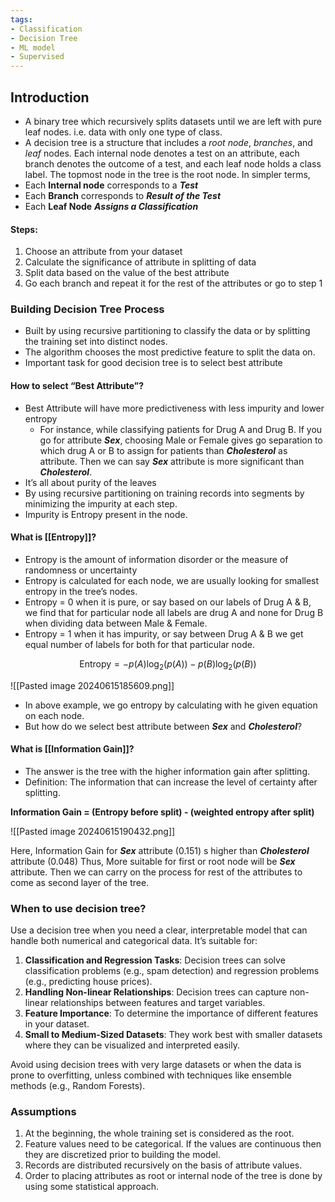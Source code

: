 ```yaml
---
tags:
- Classification
- Decision Tree
- ML model
- Supervised
---
```


## Introduction
- A binary tree which recursively splits datasets until we are left with pure leaf nodes. i.e. data with only one type of class.
- A decision tree is a structure that includes a *root node*, *branches*, and *leaf* nodes. Each internal node denotes a test on an attribute, each branch denotes the outcome of a test, and each leaf node holds a class label. The topmost node in the tree is the root node.
In simpler terms,
- Each **Internal node** corresponds to a ***Test***
- Each **Branch** corresponds to ***Result of the Test***
- Each **Leaf Node** ***Assigns a Classification***

#### Steps:
1. Choose an attribute from your dataset
2. Calculate the significance of attribute in splitting of data
3. Split data based on the value of the best attribute
4. Go each branch and repeat it for the rest of the attributes or go to step 1

### Building Decision Tree Process
- Built by using recursive partitioning to classify the data or by splitting the training set into distinct nodes.
- The algorithm chooses the most predictive feature to split the data on.
- Important task for good decision tree is to select best attribute 

#### How to select “Best Attribute”?
- Best Attribute will have more predictiveness with less impurity and lower entropy
	- For instance, while classifying patients for Drug A and Drug B. If you go for attribute ***Sex***, choosing Male or Female gives go separation to which drug A or B to assign for patients than ***Cholesterol*** as attribute. Then we can say ***Sex*** attribute is more significant than ***Cholesterol***.
- It’s all about purity of the leaves 
- By using recursive partitioning on training records into segments by minimizing the impurity at each step. 
- Impurity is Entropy present in the node. 

#### What is [[Entropy]]?
- Entropy is the amount of information disorder or the measure of randomness or uncertainty
- Entropy is calculated for each node, we are usually looking for smallest entropy in the tree’s nodes. 
- Entropy = 0 when it is pure, or say based on our labels of Drug A & B, we find that for particular node all labels are drug A and none for Drug B when dividing data between Male & Female.
- Entropy = 1 when it has impurity, or say between Drug A & B we get equal number of labels for both for that particular node. 

$$
\text{Entropy} = - p(A) \log_2(p(A)) - p(B) \log_2(p(B))
$$

![[Pasted image 20240615185609.png]]

- In above example, we go entropy by calculating with he given equation on each node. 
- But how do we select best attribute between ***Sex*** and ***Cholesterol***?
#### What is [[Information Gain]]?
- The answer is the tree with the higher information gain after splitting.
- Definition: The information that can increase the level of certainty after splitting. 

**Information Gain = (Entropy before split) - (weighted entropy after split)**

![[Pasted image 20240615190432.png]]

Here, Information Gain for ***Sex*** attribute (0.151) s higher than ***Cholesterol*** attribute (0.048)
Thus, More suitable for first or root node will be ***Sex*** attribute. Then we can carry on the process for rest of the attributes to come as second layer of the tree. 

### When to use decision tree? 
Use a decision tree when you need a clear, interpretable model that can handle both numerical and categorical data. It’s suitable for:

1. **Classification and Regression Tasks**: Decision trees can solve classification problems (e.g., spam detection) and regression problems (e.g., predicting house prices).
2. **Handling Non-linear Relationships**: Decision trees can capture non-linear relationships between features and target variables.
3. **Feature Importance**: To determine the importance of different features in your dataset.
4. **Small to Medium-Sized Datasets**: They work best with smaller datasets where they can be visualized and interpreted easily.  

Avoid using decision trees with very large datasets or when the data is prone to overfitting, unless combined with techniques like ensemble methods (e.g., Random Forests).
### Assumptions
1.  At the beginning, the whole training set is considered as the root.
2.  Feature values need to be categorical. If the values are continuous then they are discretized prior to building the model.
3.  Records are distributed recursively on the basis of attribute values.
4.  Order to placing attributes as root or internal node of the tree is done by using some statistical approach.
